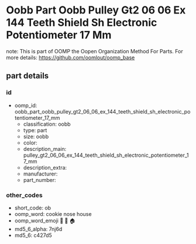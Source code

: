 # Oobb Part Oobb Pulley Gt2 06 06 Ex 144 Teeth Shield Sh Electronic Potentiometer 17 Mm  

note: This is part of OOMP the Oopen Organization Method For Parts. For more details: https://github.com/oomlout/oomp_base

##  part details





### id
* oomp_id: oobb_part_oobb_pulley_gt2_06_06_ex_144_teeth_shield_sh_electronic_potentiometer_17_mm
  * classification: oobb
  * type: part
  * size: oobb
  * color: 
  * description_main: pulley_gt2_06_06_ex_144_teeth_shield_sh_electronic_potentiometer_17_mm
  * description_extra: 
  * manufacturer: 
  * part_number: 

### other_codes
* short_code: ob
* oomp_word: cookie nose house
* oomp_word_emoji :cookie: :nose: :house:
* md5_6_alpha: 7nj6d
* md5_6: c427d5